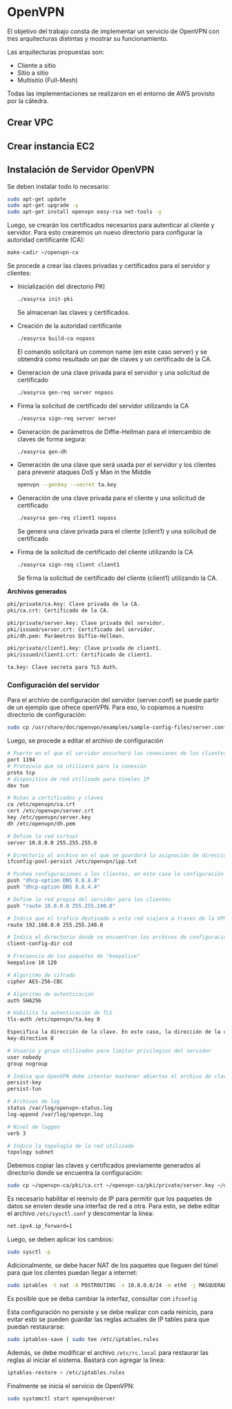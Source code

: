 # OpenVPN

El objetivo del trabajo consta de implementar un servicio de OpenVPN con tres arquitecturas distintas y mostrar su funcionamiento.

Las arquitecturas propuestas son:
- Cliente a sitio
- Sitio a sitio
- Multisitio (Full-Mesh)

Todas las implementaciones se realizaron en el entorno de AWS provisto por la cátedra.

## Crear VPC
## Crear instancia EC2

## Instalación de Servidor OpenVPN
Se deben instalar todo lo necesario:
```bash
sudo apt-get update
sudo apt-get upgrade -y
sudo apt-get install openvpn easy-rsa net-tools -y
```

Luego, se crearán los certificados necesarios para autenticar al cliente y servidor. Para esto crearemos un nuevo directorio para configurar la autoridad certificante (CA):
```bash
make-cadir ~/openvpn-ca
```
Se procede a crear las claves privadas y certificados para el servidor y clientes:
* Inicialización del directorio PKI
  ```bash
  ./easyrsa init-pki
  ```
  Se almacenan las claves y certificados.

* Creación de la autoridad certificante
  ```bash
  ./easyrsa build-ca nopass
  ```
  El comando solicitará un common name (en este caso server) y se obtendrá como resultado un par de claves y un certificado de la CA.

* Generacion de una clave privada para el servidor y una solicitud de certificado
  ```bash
  ./easyrsa gen-req server nopass
  ```
* Firma la solicitud de certificado del servidor utilizando la CA
  ```bash
  ./easyrsa sign-req server server
  ```
* Generación de parámetros de Diffie-Hellman para el intercambio de claves de forma segura:
  ```bash
  ./easyrsa gen-dh
  ```
* Generación de una clave que será usada por el servidor y los clientes para prevenir ataques DoS y Man in the Middle
  ```bash
  openvpn --genkey --secret ta.key
  ```
* Generación de una clave privada para el cliente y una solicitud de certificado
  ```bash
  ./easyrsa gen-req client1 nopass
  ```
  Se genera una clave privada para el cliente (client1) y una solicitud de certificado
* Firma de la solicitud de certificado del cliente utilizando la CA
  ```bash
  ./easyrsa sign-req client client1
  ```
  Se firma la solicitud de certificado del cliente (client1) utilizando la CA.

**Archivos generados**
```bash
pki/private/ca.key: Clave privada de la CA.
pki/ca.crt: Certificado de la CA.
```
```bash
pki/private/server.key: Clave privada del servidor.
pki/issued/server.crt: Certificado del servidor.
pki/dh.pem: Parámetros Diffie-Hellman.
```

```bash
pki/private/client1.key: Clave privada de client1.
pki/issued/client1.crt: Certificado de client1.
```

```bash
ta.key: Clave secreta para TLS Auth.
```

### Configuración del servidor
Para el archivo de configuración del servidor (server.conf) se puede partir de un ejemplo que ofrece openVPN. Para eso, lo copiamos a nuestro directorio de configuración:
```bash
sudo cp /usr/share/doc/openvpn/examples/sample-config-files/server.conf /etc/openvpn/
```
Luego, se procede a editar el archivo de configuración
```bash
# Puerto en el que el servidor escuchará las conexiones de los clientes
port 1194
# Protocolo que se utilizará para la conexión
proto tcp
# dispositivo de red utilizado para túneles IP
dev tun

# Rutas a certificados y claves
ca /etc/openvpn/ca.crt
cert /etc/openvpn/server.crt
key /etc/openvpn/server.key
dh /etc/openvpn/dh.pem

# Define la red virtual
server 10.8.0.0 255.255.255.0

# Directorio al archivo en el que se guardará la asignación de direcciones IP a los clientes conectados
ifconfig-pool-persist /etc/openvpn/ipp.txt

# Pushea configuraciones a los clientes, en este caso la configuración del servidor DNS
push "dhcp-option DNS 8.8.8.8"
push "dhcp-option DNS 8.8.4.4"

# Define la red propia del servidor para los clientes
push "route 10.0.0.0 255.255.240.0"

# Indica que el trafico destinado a esta red viajara a traves de la VPN
route 192.168.0.0 255.255.240.0

# Indica el directorio donde se encuentran los archivos de configuración  de cada cliente
client-config-dir ccd

# Frecuencia de los paquetes de "keepalive"
keepalive 10 120

# Algoritmo de cifrado
cipher AES-256-CBC

# Algoritmo de autenticación
auth SHA256

# Habilita la autenticación de TLS
tls-auth /etc/openvpn/ta.key 0

Especifica la dirección de la clave. En este caso, la dirección de la clave es 0, lo que indica que la clave se utiliza tanto para la autenticación del servidor como para la autenticación del cliente
key-direction 0

# Usuario y grupo utilizados para limitar privilegios del servidor
user nobody
group nogroup

# Indica que OpenVPN debe intentar mantener abiertos el archivo de clave y el túnel persistente
persist-key
persist-tun

# Archivos de log
status /var/log/openvpn-status.log
log-append /var/log/openvpn.log

# Nivel de loggeo
verb 3

# Indica la topología de la red utilizada
topology subnet

```

Debemos copiar las claves y certificados previamente generados al directorio donde se encuentra la configuración:
```bash
sudo cp ~/openvpn-ca/pki/ca.crt ~/openvpn-ca/pki/private/server.key ~/openvpn-ca/pki/issued/server.crt ~/openvpn-ca/pki/dh.pem ~/openvpn-ca/ta.key /etc/openvpn/
```

Es necesario habilitar el reenvío de IP para permitir que los paquetes de datos se envíen desde una interfaz de red a otra. Para esto, se debe editar el archivo `/etc/sysctl.conf` y descomentar la línea:
```bash
net.ipv4.ip_forward=1
```
Luego, se deben aplicar los cambios:
```bash
sudo sysctl -p
```
Adicionalmente, se debe hacer NAT de los paquetes que lleguen del túnel para que los clientes puedan llegar a  internet:
```bash
sudo iptables -t nat -A POSTROUTING -s 10.8.0.0/24 -o eth0 -j MASQUERADE
```
Es posible que se deba cambiar la interfaz, consultar con `ifconfig`

Esta configuración no persiste y se debe realizar con cada reinicio, para evitar esto se pueden guardar las reglas actuales de IP tables para que puedan restaurarse:
```bash
sudo iptables-save | sudo tee /etc/iptables.rules
```
Además, se debe modificar el archivo `/etc/rc.local` para restaurar las reglas al iniciar el sistema. Bastará con agregar la linea:
```bash
iptables-restore < /etc/iptables.rules
```
Finalmente se inicia el servicio de OpenVPN:
```bash
sudo systemctl start openvpn@server
```
